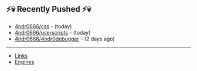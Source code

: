 ## ⚡💀 Recently Pushed ⚡💀


- [4ndr0666/css](https://github.com/4ndr0666/css) - (today)
- [4ndr0666/userscripts](https://github.com/4ndr0666/userscripts) - (today)
- [4ndr0666/4ndr0debugger](https://github.com/4ndr0666/4ndr0debugger) - (2 days ago)

---
- [Links](https://github.com/4ndr0666/Links/blob/main/README.md)        
- [Engines](https://github.com/hoothin/SearchJumper/discussions/73)    

